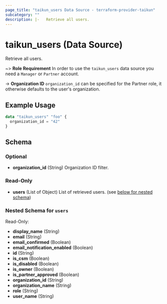 ```yaml
---
page_title: "taikun_users Data Source - terraform-provider-taikun"
subcategory: ""
description: |-   Retrieve all users.
---
```


# taikun_users (Data Source)

Retrieve all users.

~> **Role Requirement** In order to use the `taikun_users` data source you need a `Manager` or `Partner` account.

-> **Organization ID** `organization_id` can be specified for the Partner role, it otherwise defaults to the user's organization.

## Example Usage

```terraform
data "taikun_users" "foo" {
  organization_id = "42"
}
```

<!-- schema generated by tfplugindocs -->
## Schema

### Optional

- **organization_id** (String) Organization ID filter.

### Read-Only

- **users** (List of Object) List of retrieved users. (see [below for nested schema](#nestedatt--users))

<a id="nestedatt--users"></a>
### Nested Schema for `users`

Read-Only:

- **display_name** (String)
- **email** (String)
- **email_confirmed** (Boolean)
- **email_notification_enabled** (Boolean)
- **id** (String)
- **is_csm** (Boolean)
- **is_disabled** (Boolean)
- **is_owner** (Boolean)
- **is_partner_approved** (Boolean)
- **organization_id** (String)
- **organization_name** (String)
- **role** (String)
- **user_name** (String)


